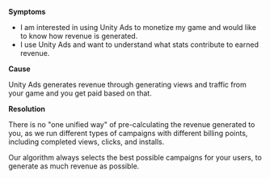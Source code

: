 

**Symptoms**


- I am interested in using Unity Ads to monetize my game and would like to know how revenue is generated.
- I use Unity Ads and want to understand what stats contribute to earned revenue.



**Cause**



Unity Ads generates revenue through generating views and traffic from your game and you get paid based on that.



**Resolution**



There is no "one unified way" of pre-calculating the revenue generated to you, as we run different types of campaigns with different billing points, including completed views, clicks, and installs.



Our algorithm always selects the best possible campaigns for your users, to generate as much revenue as possible.





